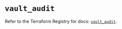# `vault_audit`

Refer to the Terraform Registry for docs: [`vault_audit`](https://registry.terraform.io/providers/hashicorp/vault/4.5.0/docs/resources/audit).
